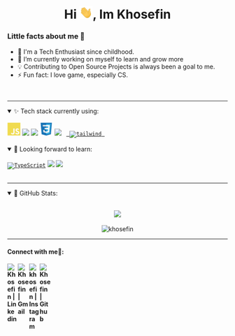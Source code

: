 <h1 align="center">Hi <img src="https://raw.githubusercontent.com/ABSphreak/ABSphreak/master/gifs/Hi.gif" width="30px">, Im Khosefin</h1>

<h3>Little facts about me 🧑</h3>

- 🧞 I'm a Tech Enthusiast since childhood.
- 🔭 I’m currently working on myself to learn and grow more
- 💡 Contributing to Open Source Projects is always been a goal to me.
- ⚡ Fun fact: I love game, especially CS.
<br>

---

<details open="">
<summary>
  ✨ Tech stack currently using:
</summary>
   <br>
<code><a href="https://www.javascript.com/" target="_blank"><img height="30" src="https://raw.githubusercontent.com/devicons/devicon/master/icons/javascript/javascript-plain.svg"></a></code>
<code><a href="https://reactjs.org/" target="_blank"><img height="30" src="https://www.vectorlogo.zone/logos/reactjs/reactjs-icon.svg"></a></code>
<code><a href="https://www.w3schools.com/html/" target="_blank"><img height="30" src="https://www.vectorlogo.zone/logos/w3_html5/w3_html5-icon.svg"></a></code>
<code><a href="https://www.w3schools.com/css/" target="_blank"><img height="30" src="https://raw.githubusercontent.com/devicons/devicon/master/icons/css3/css3-original.svg"></a></code>
<code><a href="https://getbootstrap.com/" target="_blank"><img height="30" src="https://upload.wikimedia.org/wikipedia/commons/thumb/b/b2/Bootstrap_logo.svg/512px-Bootstrap_logo.svg.png?20210507000024"></a></code>
 <code> <a href="https://tailwindcss.com/" target="_blank"> <img src="https://www.vectorlogo.zone/logos/tailwindcss/tailwindcss-icon.svg" alt="tailwind" height="30"/> </a> </code>

</details>
<br>

<details open="">
<summary>
  🌱 Looking forward to learn:
</summary>
   <br>
<code><a href="https://www.typescriptlang.org/" target="_blank"><img height="30" src="https://www.vectorlogo.zone/logos/typescriptlang/typescriptlang-icon.svg" alt="TypeScript"></a></code>
<code><a href="https://nextjs.org/" target="_blank"><img height="30" src="https://upload.wikimedia.org/wikipedia/commons/thumb/1/10/Cib-next-js_%28CoreUI_Icons_v1.0.0%29.svg/120px-Cib-next-js_%28CoreUI_Icons_v1.0.0%29.svg.png"></a></code>
<code><a href="https://git-scm.com/" target="_blank"><img height="30" src="https://www.vectorlogo.zone/logos/git-scm/git-scm-icon.svg"></a></code>
</details>

<br>

---

<details open="">
<summary>
 📔 GitHub Stats:
</summary>
<br>
  <p align="center"><a href="https://github.com/Khosefin">
    <img height="175px"  src="https://github-readme-stats.vercel.app/api/top-langs/?username=Khosefin&text_color=FFFFFF&bg_color=000000&title_color=94b4a4&langs_count=15&layout=compact&hide_border=true" /></p>
  </a>
  <p align="center"><img align="center" src="https://github-readme-streak-stats.herokuapp.com/?user=Khosefin&text_color=FFFFFF&bg_color=000000&title_color=94b4a4&langs_count=15&layout=compact&hide_border=true" alt="khosefin" /></p>
</details>

---

<h4> Connect with me🤝: <h4>
  <a href="https://www.linkedin.com/in/arianshoughi/">
   <img align="left" alt=" Khosefin | Linkedin" width="24px" src="https://www.vectorlogo.zone/logos/linkedin/linkedin-icon.svg" />
  </a>
  <a href="Arianshoughi@gmail.com">
    <img align="left" alt="Khosefin | Gmail" width="26px" src="https://www.vectorlogo.zone/logos/gmail/gmail-icon.svg" />
  </a>
  <a href="https://www.instagram.com/Khosefin/">
    <img align="left" alt="khosefin | Instagram" width="24px" src="https://www.vectorlogo.zone/logos/instagram/instagram-icon.svg" />
  </a>
   <a href="https://github.com/Khosefin">
    <img align="left" alt="Khosefin | Github" width="26px" src="https://www.vectorlogo.zone/logos/github/github-tile.svg" />
  </a>


